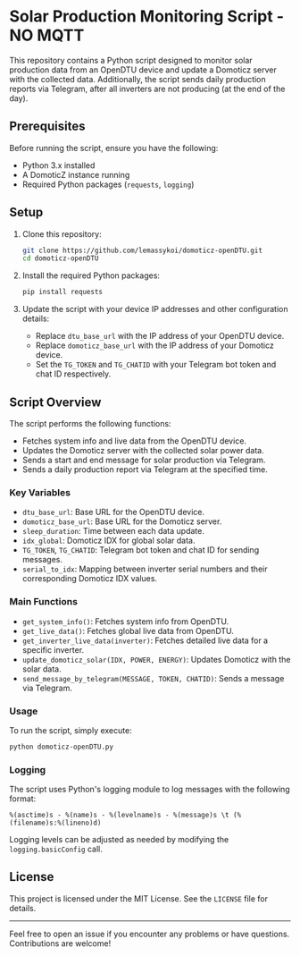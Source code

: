 # Solar Production Monitoring Script - NO MQTT

This repository contains a Python script designed to monitor solar production data from an OpenDTU device and update a Domoticz server with the collected data. Additionally, the script sends daily production reports via Telegram, after all inverters are not producing (at the end of the day).

## Prerequisites

Before running the script, ensure you have the following:

- Python 3.x installed
- A DomoticZ instance running
- Required Python packages (`requests`, `logging`)

## Setup

1. Clone this repository:
    ```sh
    git clone https://github.com/lemassykoi/domoticz-openDTU.git
    cd domoticz-openDTU
    ```

2. Install the required Python packages:
    ```sh
    pip install requests
    ```

3. Update the script with your device IP addresses and other configuration details:
    - Replace `dtu_base_url` with the IP address of your OpenDTU device.
    - Replace `domoticz_base_url` with the IP address of your Domoticz device.
    - Set the `TG_TOKEN` and `TG_CHATID` with your Telegram bot token and chat ID respectively.

## Script Overview

The script performs the following functions:

- Fetches system info and live data from the OpenDTU device.
- Updates the Domoticz server with the collected solar power data.
- Sends a start and end message for solar production via Telegram.
- Sends a daily production report via Telegram at the specified time.

### Key Variables

- `dtu_base_url`: Base URL for the OpenDTU device.
- `domoticz_base_url`: Base URL for the Domoticz server.
- `sleep_duration`: Time between each data update.
- `idx_global`: Domoticz IDX for global solar data.
- `TG_TOKEN`, `TG_CHATID`: Telegram bot token and chat ID for sending messages.
- `serial_to_idx`: Mapping between inverter serial numbers and their corresponding Domoticz IDX values.

### Main Functions

- `get_system_info()`: Fetches system info from OpenDTU.
- `get_live_data()`: Fetches global live data from OpenDTU.
- `get_inverter_live_data(inverter)`: Fetches detailed live data for a specific inverter.
- `update_domoticz_solar(IDX, POWER, ENERGY)`: Updates Domoticz with the solar data.
- `send_message_by_telegram(MESSAGE, TOKEN, CHATID)`: Sends a message via Telegram.

### Usage

To run the script, simply execute:

```sh
python domoticz-openDTU.py
```

### Logging

The script uses Python's logging module to log messages with the following format:

```
%(asctime)s - %(name)s - %(levelname)s - %(message)s \t (%(filename)s:%(lineno)d)
```

Logging levels can be adjusted as needed by modifying the `logging.basicConfig` call.

## License

This project is licensed under the MIT License. See the `LICENSE` file for details.

---

Feel free to open an issue if you encounter any problems or have questions. Contributions are welcome!
